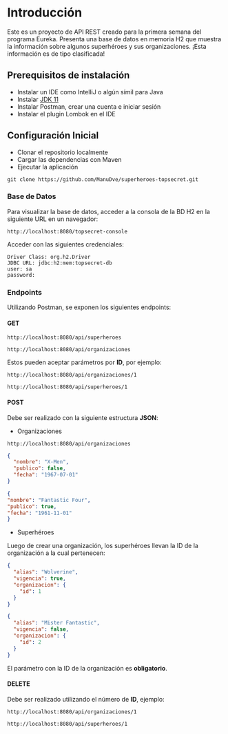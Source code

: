 # Introducción

Este es un proyecto de API REST creado para la primera semana del programa Eureka. Presenta una base de datos en memoria H2 que muestra la información sobre algunos superhéroes y sus organizaciones. ¡Esta información es de tipo clasificada!

## Prerequisitos de instalación

* Instalar un IDE como IntelliJ o algún símil para Java
* Instalar [JDK 11](https://jdk.java.net/java-se-ri/11-MR2)
* Instalar Postman, crear una cuenta e iniciar sesión
* Instalar el plugin Lombok en el IDE


## Configuración Inicial

* Clonar el repositorio localmente
* Cargar las dependencias con Maven
* Ejecutar la aplicación

```
git clone https://github.com/ManuDve/superheroes-topsecret.git
```
### Base de Datos
Para visualizar la base de datos, acceder a la consola de la BD H2 en la siguiente URL en un navegador:
```
http://localhost:8080/topsecret-console
```
Acceder con las siguientes credenciales:
```
Driver Class: org.h2.Driver
JDBC URL: jdbc:h2:mem:topsecret-db
user: sa
password: 
```
### Endpoints
Utilizando Postman, se exponen los siguientes endpoints:

#### GET
```
http://localhost:8080/api/superheroes
```
```
http://localhost:8080/api/organizaciones
```

Estos pueden aceptar parámetros por **ID**, por ejemplo:
```
http://localhost:8080/api/organizaciones/1
```
```
http://localhost:8080/api/superheroes/1
```
#### POST

Debe ser realizado con la siguiente estructura **JSON**:

* Organizaciones
```
http://localhost:8080/api/organizaciones
```
```json
{
  "nombre": "X-Men",
  "publico": false,
  "fecha": "1967-07-01"
}
```
```json
{
"nombre": "Fantastic Four",
"publico": true,
"fecha": "1961-11-01"
}
```
* Superhéroes

Luego de crear una organización, los superhéroes llevan la ID de la organización a la cual pertenecen:
```json
{
  "alias": "Wolverine",
  "vigencia": true,
  "organizacion": {
    "id": 1
  }
}
```
```json
{
  "alias": "Mister Fantastic",
  "vigencia": false,
  "organizacion": {
    "id": 2
  }
}
```
El parámetro con la ID de la organización es **obligatorio**.

#### DELETE
Debe ser realizado utilizando el número de **ID**, ejemplo:
```
http://localhost:8080/api/organizaciones/1
```
```
http://localhost:8080/api/superheroes/1
```
